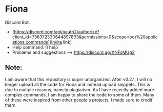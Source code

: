 # Fiona
Discord Bot.

- [https://discord.com/api/oauth2/authorize?client_id=736372330644897893&permissions=0&scope=bot%20applications.commands](Invite link)
- Help command: fi help
- Problems and suggestions --> https://discord.gg/XNFsMUg2

## Note:
I am aware that this repository is super unorganized. After v0.2.1, I will no longer upload all the code for Fiona and instead upload snippets. This is due to mutiple reasons, namely plagiarism. As I have recently added more complex commands, I am happy to share the code to some of them. Many of these were inspired from other people's projects, I made sure to credit them. 
